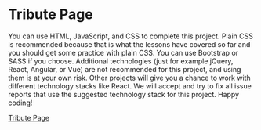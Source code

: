 # Tribute Page

You can use HTML, JavaScript, and CSS to complete this project. Plain CSS is recommended because that is what the lessons have covered so far and you should get some practice with plain CSS. You can use Bootstrap or SASS if you choose. Additional technologies (just for example jQuery, React, Angular, or Vue) are not recommended for this project, and using them is at your own risk. Other projects will give you a chance to work with different technology stacks like React. We will accept and try to fix all issue reports that use the suggested technology stack for this project. Happy coding!

[Tribute Page](https://riccardolandolfo.github.io/IT-sideprojects/freeCodeCamp/Responsive_Web_Design_Projects/Tribute_Page/index.html)